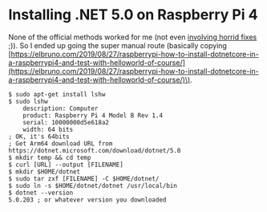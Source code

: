 # Installing .NET 5.0 on Raspberry Pi 4

None of the official methods worked for me \(not even [involving horrid fixes](https://github.com/dotnet/core/issues/4446#issuecomment-843162084) ;\)\). So I ended up going the super manual route \(basically copying [https://elbruno.com/2019/08/27/raspberrypi-how-to-install-dotnetcore-in-a-raspberrypi4-and-test-with-helloworld-of-course/](https://elbruno.com/2019/08/27/raspberrypi-how-to-install-dotnetcore-in-a-raspberrypi4-and-test-with-helloworld-of-course/)\).

```text
$ sudo apt-get install lshw
$ sudo lshw
    description: Computer
    product: Raspberry Pi 4 Model B Rev 1.4
    serial: 10000000d5e618a2
    width: 64 bits
; OK, it's 64bits
; Get Arm64 download URL from https://dotnet.microsoft.com/download/dotnet/5.0
$ mkdir temp && cd temp
$ curl [URL] --output [FILENAME]
$ mkdir $HOME/dotnet
$ sudo tar zxf [FILENAME] -C $HOME/dotnet/
$ sudo ln -s $HOME/dotnet/dotnet /usr/local/bin
$ dotnet --version
5.0.203 ; or whatever version you downloaded
```





